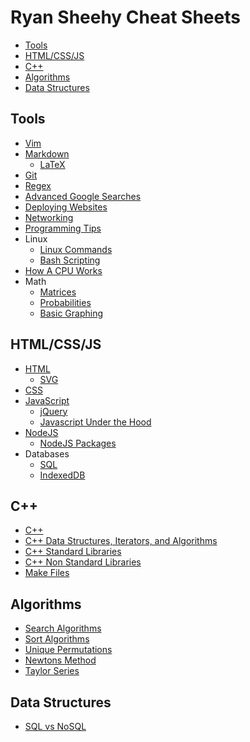# Ryan Sheehy Cheat Sheets
<!-- TOC -->

- [Tools](#tools)
- [HTML/CSS/JS](#htmlcssjs)
- [C++](#c)
- [Algorithms](#algorithms)
- [Data Structures](#data-structures)

<!-- /TOC -->

## Tools
- [Vim](./Tools/vim.md)
- [Markdown](./Tools/markdown.md)
    - [LaTeX](./Tools/latex.md)
- [Git](./Tools/git.md)
- [Regex](./Tools/regex.md)
- [Advanced Google Searches](./Tools/advanced_google_searches.md)
- [Deploying Websites](./Tools/deploying_websites.md)
- [Networking](./Tools/networking.md)
- [Programming Tips](./Tools/programming_tips.md)
- Linux
    - [Linux Commands](./Tools/Linux/linux_commands.md)
    - [Bash Scripting](./Tools/Linux/bash_scripting.md)
- [How A CPU Works](./Tools/How_A_CPU_Works/how_a_cpu_works.md)
- Math
    - [Matrices](./Tools/Math/matrices.md)
    - [Probabilities](./Tools/Math/Probability/probability.md)
    - [Basic Graphing](./Tools/Math/basic_graphing.md)

## HTML/CSS/JS
- [HTML](./HTML_CSS_JS/html.md)
    - [SVG](./HTML_CSS_JS/svgs.md)
- [CSS](./HTML_CSS_JS/css.md)
- [JavaScript](./HTML_CSS_JS/javascript.md)
    - [jQuery](./HTML_CSS_JS/jquery.md)
    - [Javascript Under the Hood](./HTML_CSS_JS/javascript_under_the_hood.md)
- [NodeJS](./HTML_CSS_JS/nodejs.md)
    - [NodeJS Packages](./HTML_CSS_JS/nodejs_packages.md)
- Databases
    - [SQL](./HTML_CSS_JS/sql.md)
    - [IndexedDB](./HTML_CSS_JS/indexedDB.md)

## C++
- [C++](./C++/cpp.md)
- [C++ Data Structures, Iterators, and Algorithms](./C++/cpp_data_structures_iterators_and_algorithms.md)
- [C++ Standard Libraries](./C++/cpp_standard_libraries.md)
- [C++ Non Standard Libraries](./C++/cpp_non_standard_libraries.md)
- [Make Files](./C++/make_files.md)

## Algorithms
- [Search Algorithms](./Algorithms/search_algorithms.md)
- [Sort Algorithms](./Algorithms/sort_algorithms.md)
- [Unique Permutations](./Algorithms/unique_permutations.md)
- [Newtons Method](./Algorithms/Newtons_Method/newtons_method.md)
- [Taylor Series](./Algorithms/Taylor_Series/taylor_series.md)

## Data Structures
- [SQL vs NoSQL](./Data_Structures/sql_vs_no_sql.md)